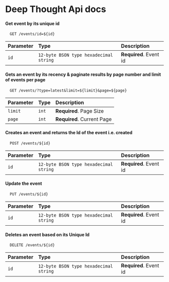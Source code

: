 
# Deep Thought Api docs




#### Get event by its unique id

```http
  GET /events/id=${id}
```

| Parameter | Type     | Description                |
| :-------- | :------- | :------------------------- |
| `id` | `12-byte BSON type hexadecimal string` | **Required**. Event id |

#### Gets an event by its recency & paginate results by page number and limit of events per page

```http
  GET /events/?type=latest&limit=${limit}&page=${page}
```

| Parameter | Type     | Description                       |
| :-------- | :------- | :-------------------------------- |
| `limit`      | `int` | **Required**. Page Size |
| `page`      | `int` | **Required**. Current Page |


#### Creates an event and returns the Id of the event i.e. created
```http
  POST /events/${id}
```
| Parameter | Type     | Description                       |
| :-------- | :------- | :-------------------------------- |
| `id` | `12-byte BSON type hexadecimal string` | **Required**. Event id |

#### Update the event
```http
  PUT /events/${id}
```
| Parameter | Type     | Description                       |
| :-------- | :------- | :-------------------------------- |
| `id` | `12-byte BSON type hexadecimal string` | **Required**. Event id |

#### Deletes an event based on its Unique Id
```http
  DELETE /events/${id}
```
| Parameter | Type     | Description                       |
| :-------- | :------- | :-------------------------------- |
| `id` | `12-byte BSON type hexadecimal string` | **Required**. Event id |





